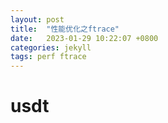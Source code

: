 ```yaml
---
layout: post
title:  "性能优化之ftrace"
date:   2023-01-29 10:22:07 +0800
categories: jekyll
tags: perf ftrace
---
```


# usdt